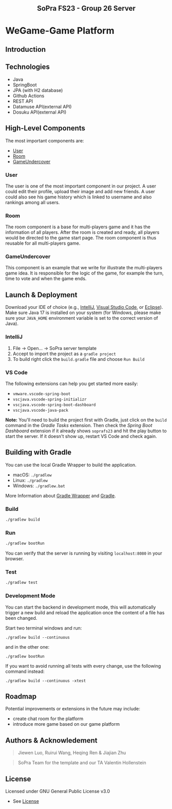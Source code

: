 <div align="center">
    <h2>SoPra FS23 - Group 26 Server</h2>
</div>

# WeGame-Game Platform

## Introduction


## Technologies
- Java 
- SpringBoot
- JPA (with H2 database)
- Github Actions
- REST API
- Datamuse API(external API)
- Dosuku API(external API)

## High-Level Components
The most important components are:
- [User](src/main/java/ch/uzh/ifi/hase/soprafs23/entity/User.java)
- [Room](src/main/java/ch/uzh/ifi/hase/soprafs23/entity/Room.java)
- [GameUndercover](src/main/java/ch/uzh/ifi/hase/soprafs23/entity/GameUndercover.java)

### User
The user is one of the most important component in our project. A user could edit their profile, upload their image and add new friends. A user could also see his game history which is linked to username and also rankings among all users.

### Room
The room component is a base for multi-players game and it has the information of all players. After the room is created and ready, all players would be directed to the game start page. The room component is thus reusable for all multi-players game.

### GameUndercover
This component is an example that we write for illustrate the multi-players game idea. It is responsible for the logic of the game, for example the turn, time to vote and when the game ends.

## Launch & Deployment
Download your IDE of choice (e.g., [IntelliJ](https://www.jetbrains.com/idea/download/), [Visual Studio Code](https://code.visualstudio.com/), or [Eclipse](http://www.eclipse.org/downloads/)). Make sure Java 17 is installed on your system (for Windows, please make sure your `JAVA_HOME` environment variable is set to the correct version of Java).

### IntelliJ
1. File -> Open... -> SoPra server template
2. Accept to import the project as a `gradle project`
3. To build right click the `build.gradle` file and choose `Run Build`

### VS Code
The following extensions can help you get started more easily:
-   `vmware.vscode-spring-boot`
-   `vscjava.vscode-spring-initializr`
-   `vscjava.vscode-spring-boot-dashboard`
-   `vscjava.vscode-java-pack`

**Note:** You'll need to build the project first with Gradle, just click on the `build` command in the _Gradle Tasks_ extension. Then check the _Spring Boot Dashboard_ extension if it already shows `soprafs23` and hit the play button to start the server. If it doesn't show up, restart VS Code and check again.

## Building with Gradle
You can use the local Gradle Wrapper to build the application.
-   macOS: `./gradlew`
-   Linux: `./gradlew`
-   Windows: `./gradlew.bat`

More Information about [Gradle Wrapper](https://docs.gradle.org/current/userguide/gradle_wrapper.html) and [Gradle](https://gradle.org/docs/).

### Build

```bash
./gradlew build
```

### Run

```bash
./gradlew bootRun
```

You can verify that the server is running by visiting `localhost:8080` in your browser.

### Test

```bash
./gradlew test
```

### Development Mode
You can start the backend in development mode, this will automatically trigger a new build and reload the application
once the content of a file has been changed.

Start two terminal windows and run:

`./gradlew build --continuous`

and in the other one:

`./gradlew bootRun`

If you want to avoid running all tests with every change, use the following command instead:

`./gradlew build --continuous -xtest`


## Roadmap
Potential improvements or extensions in the future may include:

- create chat room for the platform
- introduce more game based on our game platform

## Authors & Acknowledement
>Jiewen Luo, Ruirui Wang, Heqing Ren & Jiajian Zhu

>SoPra Team for the template and our TA Valentin Hollenstein

## License

Licensed under GNU General Public License v3.0
- See [License](LICENSE)
